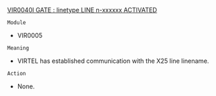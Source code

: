[VIR0040I GATE : linetype LINE n-xxxxxx ACTIVATED](https://virtel.readthedocs.io/en/latest/manuals/virtel/Virtel459MG/messages.html?highlight=VIR0040I#VIR0040I)

`Module`
- 	VIR0005

`Meaning`
- VIRTEL has established communication with the X25 line linename.

`Action`
- None.
